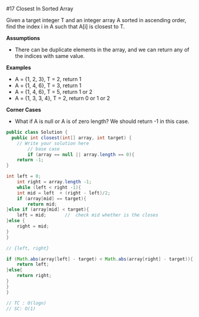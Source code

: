 #17 Closest In Sorted Array

Given a target integer T and an integer array A sorted in ascending order, find the index i in A such that A[i] is closest to T.

**Assumptions**

- There can be duplicate elements in the array, and we can return any of the indices with same value.

**Examples**

- A = {1, 2, 3}, T = 2, return 1
- A = {1, 4, 6}, T = 3, return 1
- A = {1, 4, 6}, T = 5, return 1 or 2
- A = {1, 3, 3, 4}, T = 2, return 0 or 1 or 2

**Corner Cases**

- What if A is null or A is of zero length? We should return -1 in this case.

```java
public class Solution {
  public int closest(int[] array, int target) {
    // Write your solution here
		// base case 
		if (array == null || array.length == 0){
	return -1;
}

int left = 0;
	int right = array.length -1;
	while (left < right -1){
	int mid = left  + (right - left)/2;
	if (array[mid] == target){
		return mid;
}else if (array[mid] < target){
	left = mid;       //  check mid whether is the closes
}else {
	right = mid;
}
}

// {left, right}

if (Math.abs(array[left] - target) < Math.abs(array[right] - target)){
	return left;
}else{
	return right;
}
}
}

// TC : O(logn)
// SC: O(1)

```

